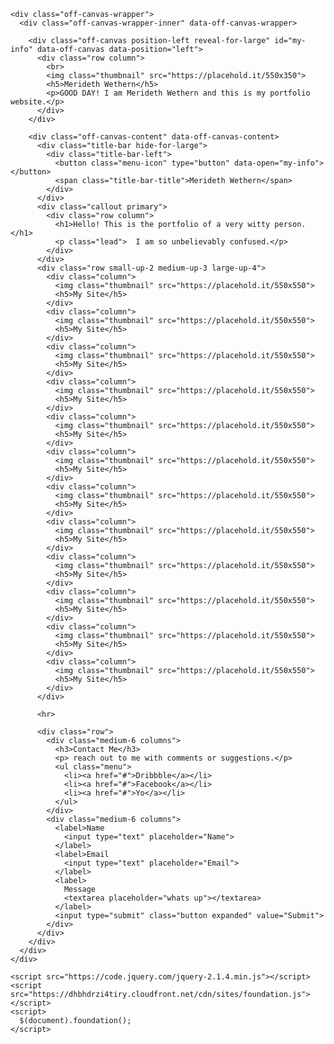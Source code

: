 <!doctype html>
<html class="no-js" lang="en">
  <head>
    <meta charset="utf-8" />
    <meta name="viewport" content="width=device-width, initial-scale=1.0" />
    <title>Foundation | Welcome</title>
    <link rel="stylesheet" href="https://dhbhdrzi4tiry.cloudfront.net/cdn/sites/foundation.min.css">
  </head>
  <body>

    <div class="off-canvas-wrapper">
      <div class="off-canvas-wrapper-inner" data-off-canvas-wrapper>

        <div class="off-canvas position-left reveal-for-large" id="my-info" data-off-canvas data-position="left">
          <div class="row column">
            <br>
            <img class="thumbnail" src="https://placehold.it/550x350">
            <h5>Merideth Wethern</h5>
            <p>GOOD DAY! I am Merideth Wethern and this is my portfolio website.</p>
          </div>
        </div>

        <div class="off-canvas-content" data-off-canvas-content>
          <div class="title-bar hide-for-large">
            <div class="title-bar-left">
              <button class="menu-icon" type="button" data-open="my-info"></button>
              <span class="title-bar-title">Merideth Wethern</span>
            </div>
          </div>
          <div class="callout primary">
            <div class="row column">
              <h1>Hello! This is the portfolio of a very witty person.</h1>
              <p class="lead">  I am so unbelievably confused.</p>
            </div>
          </div>
          <div class="row small-up-2 medium-up-3 large-up-4">
            <div class="column">
              <img class="thumbnail" src="https://placehold.it/550x550">
              <h5>My Site</h5>
            </div>
            <div class="column">
              <img class="thumbnail" src="https://placehold.it/550x550">
              <h5>My Site</h5>
            </div>
            <div class="column">
              <img class="thumbnail" src="https://placehold.it/550x550">
              <h5>My Site</h5>
            </div>
            <div class="column">
              <img class="thumbnail" src="https://placehold.it/550x550">
              <h5>My Site</h5>
            </div>
            <div class="column">
              <img class="thumbnail" src="https://placehold.it/550x550">
              <h5>My Site</h5>
            </div>
            <div class="column">
              <img class="thumbnail" src="https://placehold.it/550x550">
              <h5>My Site</h5>
            </div>
            <div class="column">
              <img class="thumbnail" src="https://placehold.it/550x550">
              <h5>My Site</h5>
            </div>
            <div class="column">
              <img class="thumbnail" src="https://placehold.it/550x550">
              <h5>My Site</h5>
            </div>
            <div class="column">
              <img class="thumbnail" src="https://placehold.it/550x550">
              <h5>My Site</h5>
            </div>
            <div class="column">
              <img class="thumbnail" src="https://placehold.it/550x550">
              <h5>My Site</h5>
            </div>
            <div class="column">
              <img class="thumbnail" src="https://placehold.it/550x550">
              <h5>My Site</h5>
            </div>
            <div class="column">
              <img class="thumbnail" src="https://placehold.it/550x550">
              <h5>My Site</h5>
            </div>
          </div>

          <hr>

          <div class="row">
            <div class="medium-6 columns">
              <h3>Contact Me</h3>
              <p> reach out to me with comments or suggestions.</p>
              <ul class="menu">
                <li><a href="#">Dribbble</a></li>
                <li><a href="#">Facebook</a></li>
                <li><a href="#">Yo</a></li>
              </ul>
            </div>
            <div class="medium-6 columns">
              <label>Name
                <input type="text" placeholder="Name">
              </label>
              <label>Email
                <input type="text" placeholder="Email">
              </label>
              <label>
                Message
                <textarea placeholder="whats up"></textarea>
              </label>
              <input type="submit" class="button expanded" value="Submit">
            </div>
          </div>
        </div>
      </div>
    </div>

    <script src="https://code.jquery.com/jquery-2.1.4.min.js"></script>
    <script src="https://dhbhdrzi4tiry.cloudfront.net/cdn/sites/foundation.js"></script>
    <script>
      $(document).foundation();
    </script>
  </body>
</html>


